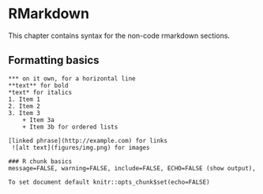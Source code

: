 
# RMarkdown
This chapter contains syntax for the non-code rmarkdown sections.  

## Formatting basics

```
*** on it own, for a horizontal line
**text** for bold
*text* for italics
1. Item 1
2. Item 2
3. Item 3
    + Item 3a
    + Item 3b for ordered lists
    
[linked phrase](http://example.com) for links
 ![alt text](figures/img.png) for images

### R chunk basics 
message=FALSE, warning=FALSE, include=FALSE, ECHO=FALSE (show output), 

To set document default knitr::opts_chunk$set(echo=FALSE) 
```
